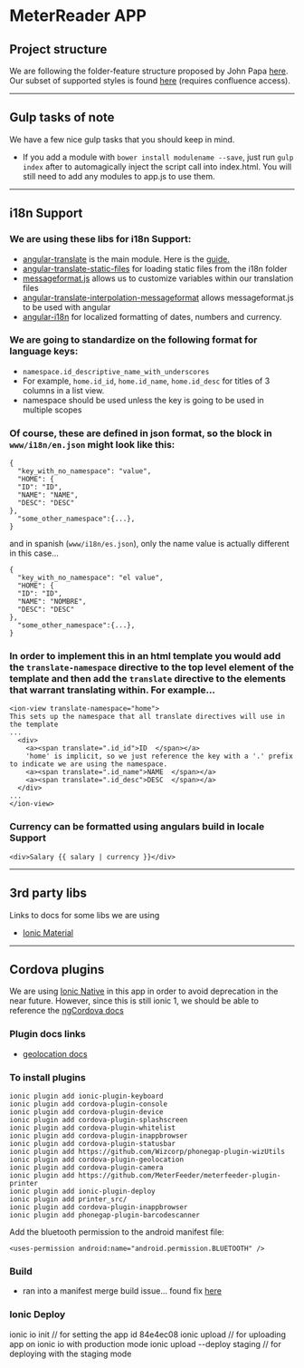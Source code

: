 # MeterReader APP

## Project structure
We are following the folder-feature structure proposed by John Papa [here](https://github.com/johnpapa/angular-styleguide/blob/master/a1/README.md). Our subset of supported styles is found [here](https://sjsolutions.atlassian.net/wiki/display/SJS/Simple+Joy+Style+Guide) (requires confluence access).

* * *

## Gulp tasks of note
We have a few nice gulp tasks that you should keep in mind.
  - If you add a module with `bower install modulename --save`, just run `gulp index` after to automagically inject the script call into index.html. You will still need to add any modules to app.js to use them.

* * *

## i18n Support
### We are using these libs for i18n Support:
  - [angular-translate](https://github.com/angular-translate/angular-translate) is the main module. Here is the [guide.](https://angular-translate.github.io/docs/#/guide)
  - [angular-translate-static-files](https://github.com/angular-translate/bower-angular-translate-loader-static-files) for loading static files from the i18n folder
  - [messageformat.js](https://github.com/messageformat/messageformat.js) allows us to customize variables within our translation files
  - [angular-translate-interpolation-messageformat](https://github.com/angular-translate/bower-angular-translate-interpolation-messageformat) allows messageformat.js to be used with angular
  - [angular-i18n](http://www.mattzabriskie.com/blog/i18n-with-angular) for localized formatting of dates, numbers and currency.
  
### We are going to standardize on the following format for language keys:
  - `namespace.id_descriptive_name_with_underscores`
  - For example, `home.id_id`, `home.id_name`, `home.id_desc` for titles of 3 columns in a list view.
  - namespace should be used unless the key is going to be used in multiple scopes

### Of course, these are defined in json format, so the block in `www/i18n/en.json` might look like this:
  ```
  {
    "key_with_no_namespace": "value",
    "HOME": {
    "ID": "ID",
    "NAME": "NAME",
    "DESC": "DESC"
  },
    "some_other_namespace":{...},
  }
  ```
and in spanish (`www/i18n/es.json`), only the name value is actually different in this case...
  ```
  {
    "key_with_no_namespace": "el value",
    "HOME": {
    "ID": "ID",
    "NAME": "NOMBRE",
    "DESC": "DESC"
  },
    "some_other_namespace":{...},
  }
  ```

### In order to implement this in an html template you would add the `translate-namespace` directive to the top level element of the template and then add the `translate` directive to the elements that warrant translating within. For example...
```
<ion-view translate-namespace="home">
This sets up the namespace that all translate directives will use in the template
...
  <div>
    <a><span translate=".id_id">ID  </span></a>
    'home' is implicit, so we just reference the key with a '.' prefix to indicate we are using the namespace.
    <a><span translate=".id_name">NAME  </span></a>
    <a><span translate=".id_desc">DESC  </span></a>
  </div>
...
</ion-view>
```

### Currency can be formatted using angulars build in locale Support
```
<div>Salary {{ salary | currency }}</div>
```

* * *
 
## 3rd party libs
Links to docs for some libs we are using
 - [Ionic Material](https://github.com/jfbloom22/Ionic-Material)

* * *

## Cordova plugins
We are using [Ionic Native](https://github.com/driftyco/ionic-native) in this app in order to avoid deprecation in the near future. However, since this is still ionic 1, we should be able to reference the [ngCordova docs](http://ngcordova.com/docs/plugins/)

### Plugin docs links
 - [geolocation docs](http://ngcordova.com/docs/plugins/geolocation/)

### To install plugins
```
ionic plugin add ionic-plugin-keyboard
ionic plugin add cordova-plugin-console
ionic plugin add cordova-plugin-device
ionic plugin add cordova-plugin-splashscreen
ionic plugin add cordova-plugin-whitelist
ionic plugin add cordova-plugin-inappbrowser
ionic plugin add cordova-plugin-statusbar
ionic plugin add https://github.com/Wizcorp/phonegap-plugin-wizUtils
ionic plugin add cordova-plugin-geolocation
ionic plugin add cordova-plugin-camera
ionic plugin add https://github.com/MeterFeeder/meterfeeder-plugin-printer
ionic plugin add ionic-plugin-deploy
ionic plugin add printer_src/
ionic plugin add cordova-plugin-inappbrowser
ionic plugin add phonegap-plugin-barcodescanner
```

Add the bluetooth permission to the android manifest file:
```
<uses-permission android:name="android.permission.BLUETOOTH" />
```

### Build

 - ran into a manifest merge build issue... found fix [here](http://stackoverflow.com/questions/24506800/android-studio-gradle-icon-error-manifest-merger#24507129)


### Ionic Deploy

ionic io init // for setting the app id 84e4ec08
ionic upload  // for uploading app on ionic io with production mode
ionic upload --deploy staging  // for deploying with the staging mode



